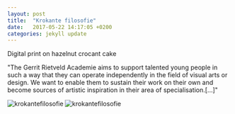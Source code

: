 ```yaml
---
layout: post
title:  "Krokante filosofie"
date:   2017-05-22 14:17:05 +0200
categories: jekyll update
---
```

Digital print on hazelnut crocant cake

"The Gerrit Rietveld Academie aims to support talented young people in such a way that they can operate independently in the field of visual arts or design. We want to enable them to sustain their work on their own and become sources of artistic inspiration in their area of specialisation.[...]"

<img src="{{ site.url }}/assets/krokant.JPG" class="w-100" alt="krokantefilosofie">
<img src="{{ site.url }}/assets/krokant2.JPG" class="w-100" alt="krokantefilosofie">